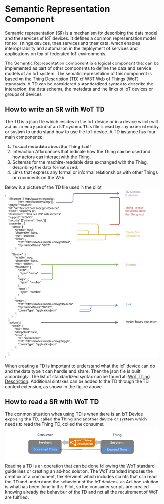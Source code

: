 # Semantic Representation Component

Semantic representation (SR) is a mechanism for describing the data model and the services of IoT devices. It defines a common representation model for IoT Things devices, their services and their data, which enables interoperability and automation in the deployment of services and applications on top of federated IoT environments.

The Semantic Representation component is a logical component that can be implemented as part of other components to define the data and service models of an IoT system. The sematic represetation of this component is based on the Thing Description (TD) of W3T Web of Things (WoT) standards. A TD can be considered a standardized syntax to describe the interaction, the data schema, the metadata and the links of IoT devices or groups of devices.

## How to write an SR with WoT TD

The TD is a json file which resides in the IoT device or in a device which will act as an entry point of an IoT system. This file is read by any external entity or system to understand how to use the IoT device.
A TD instance has four main components:

1. Textual metadata about the Thing itself
2. Interaction Affordances that indicate how the Thing can be used and how actors can interact with the Thing.
3. Schemas for the machine-readable data exchanged with the Thing, describing the data format used.
4. Links that express any formal or informal relationships with other Things or documents on the Web.

Below is a picture of the TD file used in the pilot:
![Discovery and Provisioning TD](img/TD-structure-explanation-2.png "Rovio TD")

When creating a TD is important to understand what the IoT device can do and the data type it can handle and share. Then the json file is built accordingly.
The list of standardized syntax can be found at: [WoT Thing Description](https://www.w3.org/TR/wot-thing-description/). Additional sintaxes can be added to the TD through the TD context extension, as shown in the figure above.

## How to read a SR with WoT TD

The common situation when using TD is when there is an IoT Device exposing the TD, called the Thing and another device or system which needs to read the Thing TD, colled the consumer.
![High-level architecture of Consumer and Thing](img/servient-consumer-thing.svg "Consumer-Thing")
Reading a TD is an operation that can be done following the WoT standard guidelines or creating an ad-hoc solution. The WoT standard imposes the creation of a component, the Servient, which includes scripts that can read the TD and understand the behaviour of the IoT devices. an Ad-hoc solution is what has been done in this Pilot, so the consumer scripts are created knowing already the behaviour of the TD and not all the requirement of WoT are fulfilled. 
